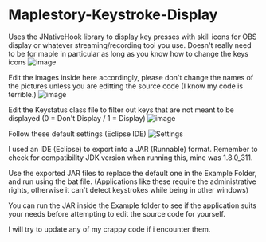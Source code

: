 # Maplestory-Keystroke-Display
Uses the JNativeHook library to display key presses with skill icons for OBS display or whatever streaming/recording tool you use. Doesn't really need to be for maple in particular as long as you know how to change the keys icons
![image](https://user-images.githubusercontent.com/52558820/166712788-f0e055eb-b65b-458a-a285-b6b696f270e5.png)

Edit the images inside here accordingly, please don't change the names of the pictures unless you are editting the source code (I know my code is terrible.)
![image](https://user-images.githubusercontent.com/52558820/166713631-ede3c288-f3a2-41d7-9558-3bab249402ef.png)

Edit the Keystatus class file to filter out keys that are not meant to be displayed (0 = Don't Display / 1 = Display)
![image](https://user-images.githubusercontent.com/52558820/166714014-c3db26cc-9190-4f79-bdd2-5bd22906bf94.png)

Follow these default settings (Eclipse IDE)
![Settings](https://user-images.githubusercontent.com/52558820/166714784-952f80d2-f65c-4c03-afdf-0c391beb6f78.png)

I used an IDE (Eclipse) to export into a JAR (Runnable) format. Remember to check for compatibility JDK version when running this, mine was 1.8.0_311.

Use the exported JAR files to replace the default one in the Example Folder, and run using the bat file. (Applications like these require the administrative rights, otherwise it can't detect keystrokes while being in other windows)

You can run the JAR inside the Example folder to see if the application suits your needs before attempting to edit the source code for yourself.

I  will try to update any of my crappy code if i encounter them.
